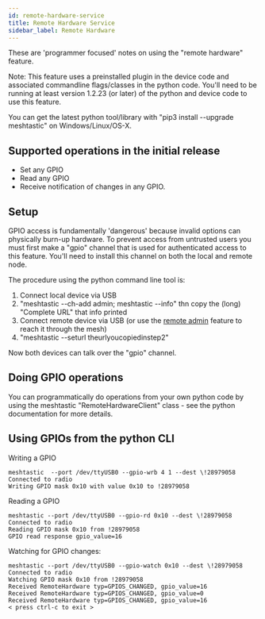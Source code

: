 ```yaml
---
id: remote-hardware-service
title: Remote Hardware Service
sidebar_label: Remote Hardware
---
```


These are 'programmer focused' notes on using the "remote hardware" feature.  

Note: This feature uses a preinstalled plugin in the device code and associated commandline flags/classes in the python code.  You'll need to be running at least version 1.2.23 (or later) of the python and device code to use this feature.

You can get the latest python tool/library with "pip3 install --upgrade meshtastic" on Windows/Linux/OS-X.

## Supported operations in the initial release

- Set any GPIO
- Read any GPIO
- Receive notification of changes in any GPIO.

## Setup

GPIO access is fundamentally 'dangerous' because invalid options can physically burn-up hardware.  To prevent access from untrusted users you must first make a "gpio" channel that is used for authenticated access to this feature.  You'll need to install this channel on both the local and remote node.

The procedure using the python command line tool is:

1. Connect local device via USB
2. "meshtastic --ch-add admin; meshtastic --info" thn copy the (long) "Complete URL" that info printed
3. Connect remote device via USB (or use the [remote admin](device-remote-admin) feature to reach it through the mesh)
4. "meshtastic --seturl theurlyoucopiedinstep2"

Now both devices can talk over the "gpio" channel.

## Doing GPIO operations

You can programmatically do operations from your own python code by using the meshtastic "RemoteHardwareClient" class - see the python documentation for more details.

## Using GPIOs from the python CLI

Writing a GPIO
```
meshtastic  --port /dev/ttyUSB0 --gpio-wrb 4 1 --dest \!28979058 
Connected to radio
Writing GPIO mask 0x10 with value 0x10 to !28979058
```

Reading a GPIO
```
meshtastic --port /dev/ttyUSB0 --gpio-rd 0x10 --dest \!28979058 
Connected to radio
Reading GPIO mask 0x10 from !28979058
GPIO read response gpio_value=16
```

Watching for GPIO changes:
```
meshtastic --port /dev/ttyUSB0 --gpio-watch 0x10 --dest \!28979058 
Connected to radio
Watching GPIO mask 0x10 from !28979058
Received RemoteHardware typ=GPIOS_CHANGED, gpio_value=16
Received RemoteHardware typ=GPIOS_CHANGED, gpio_value=0
Received RemoteHardware typ=GPIOS_CHANGED, gpio_value=16
< press ctrl-c to exit >
```